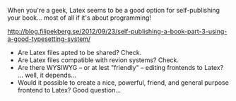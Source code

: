 When you're a geek, Latex seems to be a good option for self-publishing your book... most of all if it's about programming!

http://blog.filipekberg.se/2012/09/23/self-publishing-a-book-part-3-using-a-good-typesetting-system/

- Are Latex files apted to be shared? Check.
- Are Latex files compatible with revion systems? Check.
- Are there WYSIWYG – or at lest "friendly" – editing frontends to Latex? ... well, it depends...
- Would it possible to create a nice, powerful, friend, and general purpose frontend to Latex? Good question...
